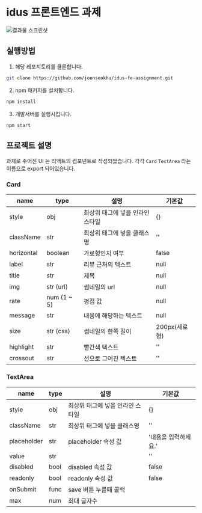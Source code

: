 # idus 프론트엔드 과제

![결과물 스크린샷](https://user-images.githubusercontent.com/19492260/82863719-d86cb800-9f5d-11ea-80d1-38f3cf1888a7.png)


## 실행방법

1. 해당 레포지토리를 클론합니다.

```bash
git clone https://github.com/joonseokhu/idus-fe-assignment.git
```

2. npm 패키지를 설치합니다.

```bash
npm install
```

3. 개발서버를 실행시킵니다.

```bash
npm start
```

## 프로젝트 설명

과제로 주어진 UI 는 리액트의 컴포넌트로 작성되었습니다. 각각 `Card` `TextArea` 라는 이름으로 export 되어있습니다.

### Card

| name | type | 설명 | 기본값 |
|--------|--------|-------|--------|
| style | obj | 최상위 태그에 넣을 인라인 스타일 | {} |
| className | str | 최상위 태그에 넣을 클래스명 | '' |
| horizontal | boolean | 가로형인지 여부 | false |
| label | str | 리뷰 근처의 텍스트 | null |
| title | str | 제목 | null |
| img | str (url) | 썸네일의 url | null |
| rate | num (1 ~ 5) | 평점 값 | null |
| message | str | 내용에 해당하는 텍스트 | null |
| size | str (css) |썸네일의 한쪽 길이 | 200px(세로형)| 160px(가로형) |
| highlight | str | 빨간색 텍스트 | '' |
| crossout | str | 선으로 그어진 텍스트 | '' |


### TextArea

| name | type | 설명 | 기본값 |
|--------|--------|-------|--------|
| style | obj | 최상위 태그에 넣을 인라인 스타일 | {} |
| className | str | 최상위 태그에 넣을 클래스명 | '' |
| placeholder | str | placeholder 속성 값 | '내용을 입력하세요.' |
| value | str |  | '' |
| disabled | bool | disabled 속성 값 | false |
| readonly | bool | readonly 속성 값 | false |
| onSubmit | func | save 버튼 누를때 콜백 |  |
| max | num | 최대 글자수 |  |
